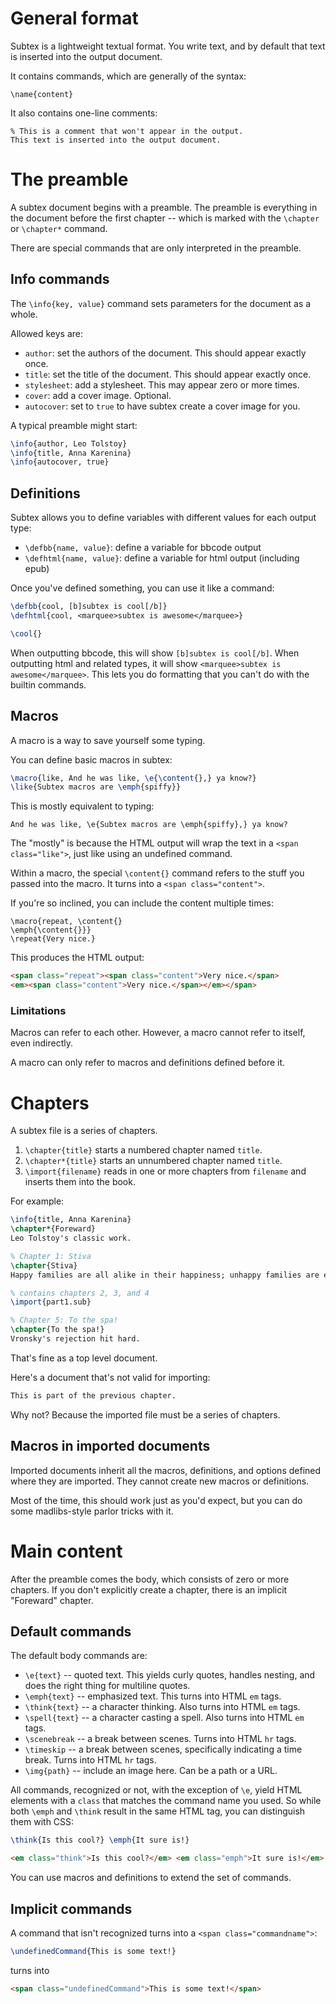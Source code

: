 # General format

Subtex is a lightweight textual format. You write text, and by default that text is inserted into
the output document.

It contains commands, which are generally of the syntax:

```
\name{content}
```

It also contains one-line comments:
```
% This is a comment that won't appear in the output.
This text is inserted into the output document.
```



# The preamble

A subtex document begins with a preamble. The preamble is everything in the document before the
first chapter -- which is marked with the `\chapter` or `\chapter*` command.

There are special commands that are only interpreted in the preamble.


## Info commands

The `\info{key, value}` command sets parameters for the document as a whole.

Allowed keys are:

* `author`: set the authors of the document. This should appear exactly once.
* `title`: set the title of the document. This should appear exactly once.
* `stylesheet`: add a stylesheet. This may appear zero or more times.
* `cover`: add a cover image. Optional.
* `autocover`: set to `true` to have subtex create a cover image for you.

A typical preamble might start:

```LaTeX
\info{author, Leo Tolstoy}
\info{title, Anna Karenina}
\info{autocover, true}
```


## Definitions

Subtex allows you to define variables with different values for each output type:

* `\defbb{name, value}`: define a variable for bbcode output
* `\defhtml{name, value}`: define a variable for html output (including epub)

Once you've defined something, you can use it like a command:

```LaTeX
\defbb{cool, [b]subtex is cool[/b]}
\defhtml{cool, <marquee>subtex is awesome</marquee>}

\cool{}
```

When outputting bbcode, this will show `[b]subtex is cool[/b]`. When outputting html and related
types, it will show `<marquee>subtex is awesome</marquee>`. This lets you do formatting that you
can't do with the builtin commands.


## Macros

A macro is a way to save yourself some typing.

You can define basic macros in subtex:

```LaTeX
\macro{like, And he was like, \e{\content{},} ya know?}
\like{Subtex macros are \emph{spiffy}}
```

This is mostly equivalent to typing:

```
And he was like, \e{Subtex macros are \emph{spiffy},} ya know?
```

The "mostly" is because the HTML output will wrap the text in a `<span class="like">`, just like
using an undefined command.

Within a macro, the special `\content{}` command refers to the stuff you passed into the macro. It
turns into a `<span class="content">`.

If you're so inclined, you can include the content multiple times:

```
\macro{repeat, \content{}
\emph{\content{}}}
\repeat{Very nice.}
```

This produces the HTML output:

```HTML
<span class="repeat"><span class="content">Very nice.</span>
<em><span class="content">Very nice.</span></em></span>
```


### Limitations

Macros can refer to each other. However, a macro cannot refer to itself, even indirectly.

A macro can only refer to macros and definitions defined before it.



# Chapters

A subtex file is a series of chapters.

1. `\chapter{title}` starts a numbered chapter named `title`.
2. `\chapter*{title}` starts an unnumbered chapter named `title`.
3. `\import{filename}` reads in one or more chapters from `filename` and inserts them into the book.

For example:

```LaTeX
\info{title, Anna Karenina}
\chapter*{Foreward}
Leo Tolstoy's classic work.

% Chapter 1: Stiva
\chapter{Stiva}
Happy families are all alike in their happiness; unhappy families are each unique in their misery.

% contains chapters 2, 3, and 4
\import{part1.sub}

% Chapter 5: To the spa!
\chapter{To the spa!}
Vronsky's rejection hit hard.
```

That's fine as a top level document.

Here's a document that's not valid for importing:

```LaTeX
This is part of the previous chapter.
```

Why not? Because the imported file must be a series of chapters.

## Macros in imported documents

Imported documents inherit all the macros, definitions, and options defined where they are imported.
They cannot create new macros or definitions.

Most of the time, this should work just as you'd expect, but you can do some madlibs-style parlor
tricks with it.


# Main content

After the preamble comes the body, which consists of zero or more chapters. If you don't
explicitly create a chapter, there is an implicit "Foreward" chapter.

## Default commands

The default body commands are:

* `\e{text}` -- quoted text. This yields curly quotes, handles nesting, and does the right thing for
  multiline quotes.
* `\emph{text}` -- emphasized text. This turns into HTML `em` tags.
* `\think{text}` -- a character thinking. Also turns into HTML `em` tags.
* `\spell{text}` -- a character casting a spell. Also turns into HTML `em` tags.
* `\scenebreak` -- a break between scenes. Turns into HTML `hr` tags.
* `\timeskip` -- a break between scenes, specifically indicating a time break. Turns into HTML `hr`
  tags.
* `\img{path}` -- include an image here. Can be a path or a URL.

All commands, recognized or not, with the exception of `\e`, yield HTML elements with a `class` that
matches the command name you used. So while both `\emph` and `\think` result in the same HTML tag,
you can distinguish them with CSS:

```LaTeX
\think{Is this cool?} \emph{It sure is!}
```

```HTML
<em class="think">Is this cool?</em> <em class="emph">It sure is!</em>
```

You can use macros and definitions to extend the set of commands.

## Implicit commands

A command that isn't recognized turns into a `<span class="commandname">`:

```LaTeX
\undefinedCommand{This is some text!}
```

turns into

```HTML
<span class="undefinedCommand">This is some text!</span>
```

